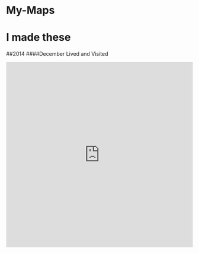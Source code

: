 My-Maps
=======

I made these
=======

##2014
####December
Lived and Visited
<iframe width='100%' height='500px' frameBorder='0' src='https://a.tiles.mapbox.com/v4/patrickm02l.ke68hl5i/attribution,zoompan,zoomwheel,geocoder,share.html?access_token=pk.eyJ1IjoicGF0cmlja20wMmwiLCJhIjoiQThwRzhxayJ9.1WPRU-ujCTslH7pW2_Cskg'></iframe>
